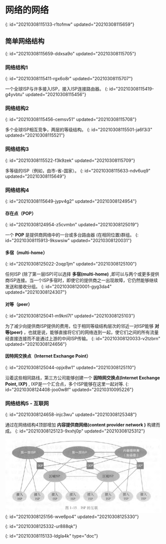 # 网络的网络
{: id="20210308115133-r1tofmw" updated="20210308115659"}

## 简单网络结构
{: id="20210308115659-ddxsa9o" updated="20210308115705"}

### 网络结构1
{: id="20210308115411-rgx6o8r" updated="20210308115707"}

一个全球ISP与许多接入ISP，接入ISP连接路由器。
{: id="20210308115419-g4yvbtu" updated="20210308115456"}

### 网络结构2
{: id="20210308115456-cemsv51" updated="20210308115708"}

多个全球ISP相互竞争，两层的等级结构。
{: id="20210308115501-ja6f3i3" updated="20210308115521"}

### 网络结构3
{: id="20210308115522-f3k9zek" updated="20210308115709"}

多等级的ISP（例如，由市-省-国家）。
{: id="20210308115633-ndv6uq9" updated="20210308115649"}

### 网络结构4
{: id="20210308115649-jypv4g2" updated="20210308124954"}

#### 存在点（POP）
{: id="20210308124954-z5cvmbn" updated="20210308125019"}

一个 **POP** 是提供商网络中的一台或多台路由器 (在相同位置)群组。
{: id="20210308115913-9kswsiw" updated="20210308120031"}

#### 多宿（multi-home）
{: id="20210308125022-2oqp1jm" updated="20210308125100"}

任何ISP (除了第一层ISP)可以选择 **多宿(multi-home)** ,即可以与两个或更多提供商ISP连接。当一个ISP多宿时，即使它的提供商之一出现故障，它仍然能够继续发送和接收分组。
{: id="20210308120001-gyg3da4" updated="20210308124307"}

#### 对等（peer）
{: id="20210308125041-m9knl7l" updated="20210308125103"}

为了减少向提供商ISP提供的费用，位于相同等级结构层次的邻近一对ISP能够 **对等(peer)** ，也就是说，能够直接将它们的网络连到一起，使它们之间的所有流量经直接连接而不是通过上游的中间ISP传输。
{: id="20210308120033-v2tzbrn" updated="20210308124656"}

#### 因特网交换点（Internet Exchange Point）
{: id="20210308125044-opjx8w1" updated="20210308125110"}

沿着这些相同路线，第三方公司能够创建一个 **因特网交换点(Internet Exchange Point, IXP)**  , IXP是一个汇合点，多个ISP能够在这里一起对等.
{: id="20210308124408-joo0w8f" updated="20210310095226"}

### 网络结构5 - 互联网
{: id="20210308124658-injc3wu" updated="20210308125348"}

通过在网络结构4顶部增加 **内容提供商网络(content provider network )** 构建而成。
{: id="20210308125123-9xxhj0p" updated="20210308125312"}

![image.png](assets/image-20210308125330-6ur8h4k.png)
{: id="20210308125156-wve6po4" updated="20210308125330"}

{: id="20210308125332-ur888qk"}


{: id="20210308115133-ldgla4k" type="doc"}
